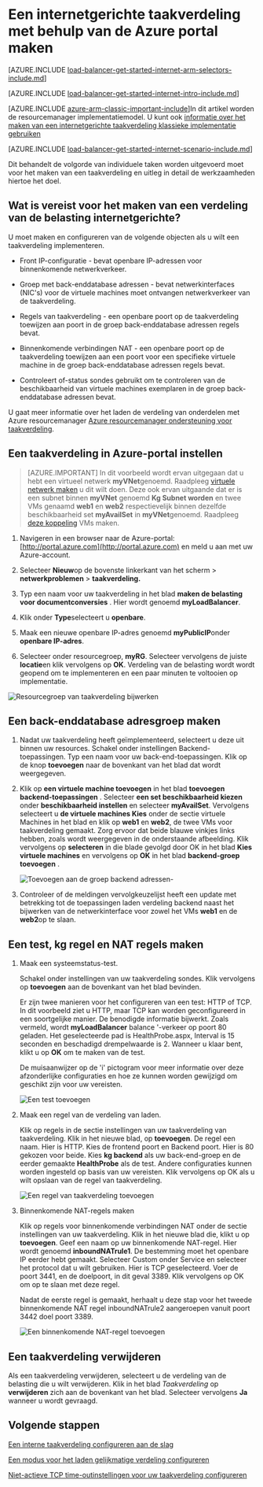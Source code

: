 <properties
   pageTitle="Maken van een taakverdeling internetgerichte in resourcemanager met behulp van de Azure portal | Microsoft Azure"
   description="Informatie over het maken van een verdeling van de belasting internetgerichte in resourcemanager met behulp van de Azure portal"
   services="load-balancer"
   documentationCenter="na"
   authors="anavinahar"
   manager="narayan"
   editor=""
   tags="azure-resource-manager"
/>
<tags
   ms.service="load-balancer"
   ms.devlang="na"
   ms.topic="hero-article"
   ms.tgt_pltfrm="na"
   ms.workload="infrastructure-services"
   ms.date="09/14/2016"
   ms.author="annahar" />

# <a name="creating-an-internet-facing-load-balancer-using-the-azure-portal"></a>Een internetgerichte taakverdeling met behulp van de Azure portal maken

[AZURE.INCLUDE [load-balancer-get-started-internet-arm-selectors-include.md](../../includes/load-balancer-get-started-internet-arm-selectors-include.md)]

[AZURE.INCLUDE [load-balancer-get-started-internet-intro-include.md](../../includes/load-balancer-get-started-internet-intro-include.md)]

[AZURE.INCLUDE [azure-arm-classic-important-include](../../includes/azure-arm-classic-important-include.md)]In dit artikel worden de resourcemanager implementatiemodel. U kunt ook [informatie over het maken van een internetgerichte taakverdeling klassieke implementatie gebruiken](load-balancer-get-started-internet-classic-portal.md)

[AZURE.INCLUDE [load-balancer-get-started-internet-scenario-include.md](../../includes/load-balancer-get-started-internet-scenario-include.md)]

Dit behandelt de volgorde van individuele taken worden uitgevoerd moet voor het maken van een taakverdeling en uitleg in detail de werkzaamheden hiertoe het doel.

## <a name="what-is-required-to-create-an-internet-facing-load-balancer"></a>Wat is vereist voor het maken van een verdeling van de belasting internetgerichte?

U moet maken en configureren van de volgende objecten als u wilt een taakverdeling implementeren.

- Front IP-configuratie - bevat openbare IP-adressen voor binnenkomende netwerkverkeer.

- Groep met back-enddatabase adressen - bevat netwerkinterfaces (NIC's) voor de virtuele machines moet ontvangen netwerkverkeer van de taakverdeling.

- Regels van taakverdeling - een openbare poort op de taakverdeling toewijzen aan poort in de groep back-enddatabase adressen regels bevat.

- Binnenkomende verbindingen NAT - een openbare poort op de taakverdeling toewijzen aan een poort voor een specifieke virtuele machine in de groep back-enddatabase adressen regels bevat.

- Controleert of-status sondes gebruikt om te controleren van de beschikbaarheid van virtuele machines exemplaren in de groep back-enddatabase adressen bevat.

U gaat meer informatie over het laden de verdeling van onderdelen met Azure resourcemanager [Azure resourcemanager ondersteuning voor taakverdeling](load-balancer-arm.md).


## <a name="set-up-a-load-balancer-in-azure-portal"></a>Een taakverdeling in Azure-portal instellen

> [AZURE.IMPORTANT] In dit voorbeeld wordt ervan uitgegaan dat u hebt een virtueel netwerk **myVNet**genoemd. Raadpleeg [virtuele netwerk maken](../virtual-network/virtual-networks-create-vnet-arm-pportal.md) u dit wilt doen. Deze ook ervan uitgaande dat er is een subnet binnen **myVNet** genoemd **Kg Subnet worden** en twee VMs genaamd **web1** en **web2** respectievelijk binnen dezelfde beschikbaarheid set **myAvailSet** in **myVNet**genoemd. Raadpleeg [deze koppeling](../virtual-machines/virtual-machines-windows-hero-tutorial.md) VMs maken.


1. Navigeren in een browser naar de Azure-portal: [http://portal.azure.com](http://portal.azure.com) en meld u aan met uw Azure-account.

2. Selecteer **Nieuw**op de bovenste linkerkant van het scherm > **netwerkproblemen** > **taakverdeling.**

3. Typ een naam voor uw taakverdeling in het blad **maken de belasting voor documentconversies** . Hier wordt genoemd **myLoadBalancer**.

4. Klik onder **Type**selecteert u **openbare**.

5. Maak een nieuwe openbare IP-adres genoemd **myPublicIP**onder **openbare IP-adres**.

6. Selecteer onder resourcegroep, **myRG**. Selecteer vervolgens de juiste **locatie**en klik vervolgens op **OK**. Verdeling van de belasting wordt wordt geopend om te implementeren en een paar minuten te voltooien op implementatie.

![Resourcegroep van taakverdeling bijwerken](./media/load-balancer-get-started-internet-portal/1-load-balancer.png)


## <a name="create-a-back-end-address-pool"></a>Een back-enddatabase adresgroep maken

1. Nadat uw taakverdeling heeft geïmplementeerd, selecteert u deze uit binnen uw resources. Schakel onder instellingen Backend-toepassingen. Typ een naam voor uw back-end-toepassingen. Klik op de knop **toevoegen** naar de bovenkant van het blad dat wordt weergegeven.

2. Klik op **een virtuele machine toevoegen** in het blad **toevoegen backend-toepassingen** .  Selecteer **een set beschikbaarheid kiezen** onder **beschikbaarheid instellen** en selecteer **myAvailSet**. Vervolgens selecteert u **de virtuele machines Kies** onder de sectie virtuele Machines in het blad en klik op **web1** en **web2**, de twee VMs voor taakverdeling gemaakt. Zorg ervoor dat beide blauwe vinkjes links hebben, zoals wordt weergegeven in de onderstaande afbeelding. Klik vervolgens op **selecteren** in die blade gevolgd door OK in het blad **Kies virtuele machines** en vervolgens op **OK** in het blad **backend-groep toevoegen** .

    ![Toevoegen aan de groep backend adressen- ](./media/load-balancer-get-started-internet-portal/3-load-balancer-backend-02.png)

3. Controleer of de meldingen vervolgkeuzelijst heeft een update met betrekking tot de toepassingen laden verdeling backend naast het bijwerken van de netwerkinterface voor zowel het VMs **web1** en de **web2**op te slaan.


## <a name="create-a-probe-lb-rule-and-nat-rules"></a>Een test, kg regel en NAT regels maken

1. Maak een systeemstatus-test.

    Schakel onder instellingen van uw taakverdeling sondes. Klik vervolgens op **toevoegen** aan de bovenkant van het blad bevinden.

    Er zijn twee manieren voor het configureren van een test: HTTP of TCP. In dit voorbeeld ziet u HTTP, maar TCP kan worden geconfigureerd in een soortgelijke manier.
    De benodigde informatie bijwerkt. Zoals vermeld, wordt **myLoadBalancer** balance '-verkeer op poort 80 geladen. Het geselecteerde pad is HealthProbe.aspx, Interval is 15 seconden en beschadigd drempelwaarde is 2. Wanneer u klaar bent, klikt u op **OK** om te maken van de test.

    De muisaanwijzer op de 'i' pictogram voor meer informatie over deze afzonderlijke configuraties en hoe ze kunnen worden gewijzigd om geschikt zijn voor uw vereisten.

    ![Een test toevoegen](./media/load-balancer-get-started-internet-portal/4-load-balancer-probes.png)

2. Maak een regel van de verdeling van laden.

    Klik op regels in de sectie instellingen van uw taakverdeling van taakverdeling. Klik in het nieuwe blad, op **toevoegen**. De regel een naam. Hier is HTTP. Kies de frontend poort en Backend poort. Hier is 80 gekozen voor beide. Kies **kg backend** als uw back-end-groep en de eerder gemaakte **HealthProbe** als de test. Andere configuraties kunnen worden ingesteld op basis van uw vereisten. Klik vervolgens op OK als u wilt opslaan van de regel van taakverdeling.

    ![Een regel van taakverdeling toevoegen](./media/load-balancer-get-started-internet-portal/5-load-balancing-rules.png)

3. Binnenkomende NAT-regels maken

    Klik op regels voor binnenkomende verbindingen NAT onder de sectie instellingen van uw taakverdeling. Klik in het nieuwe blad die, klikt u op **toevoegen**. Geef een naam op uw binnenkomende NAT-regel. Hier wordt genoemd **inboundNATrule1**. De bestemming moet het openbare IP eerder hebt gemaakt. Selecteer Custom onder Service en selecteer het protocol dat u wilt gebruiken. Hier is TCP geselecteerd. Voer de poort 3441, en de doelpoort, in dit geval 3389. Klik vervolgens op OK om op te slaan met deze regel.

    Nadat de eerste regel is gemaakt, herhaalt u deze stap voor het tweede binnenkomende NAT regel inboundNATrule2 aangeroepen vanuit poort 3442 doel poort 3389.

    ![Een binnenkomende NAT-regel toevoegen](./media/load-balancer-get-started-internet-portal/6-load-balancer-inbound-nat-rules.png)

## <a name="remove-a-load-balancer"></a>Een taakverdeling verwijderen

Als een taakverdeling verwijderen, selecteert u de verdeling van de belasting die u wilt verwijderen. Klik in het blad *Taakverdeling* op **verwijderen** zich aan de bovenkant van het blad. Selecteer vervolgens **Ja** wanneer u wordt gevraagd.

## <a name="next-steps"></a>Volgende stappen

[Een interne taakverdeling configureren aan de slag](load-balancer-get-started-ilb-arm-cli.md)

[Een modus voor het laden gelijkmatige verdeling configureren](load-balancer-distribution-mode.md)

[Niet-actieve TCP time-outinstellingen voor uw taakverdeling configureren](load-balancer-tcp-idle-timeout.md)
